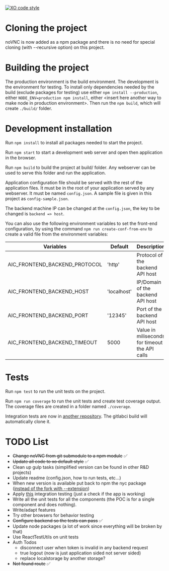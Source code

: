 [![XO code style](https://img.shields.io/badge/code_style-XO-5ed9c7.svg)](https://github.com/sindresorhus/xo)

Cloning the project
===================

noVNC is now added as a npm package and there is no need for special
cloning (with --recursive option) on this project.

Building the project
====================

The production environment is the build environment.
The development is the environment for testing.
To install only dependencies needed by the build (exclude packages
for testing) use either `npm install --production`, either
`NODE_ENV=production npm install`, either &lt;insert here another way
to make node in production environment&gt;.
Then run the `npm build`, which will create `./build/` folder.

Development installation
========================

Run `npm install` to install all packages needed to start the
project.


Run `npm start` to start a development web server and open then
application in the browser.


Run `npm build` to build the project at build/ folder. Any
webserver can be used to serve this folder and run the application.

Application configuration file should be served with the rest of the
application files. It must be in the root of your application served
by any webserver. It must be named `config.json`. A sample file is
given in this project as `config-sample.json`.

The backend machine IP can be changed at the `config.json`, the key
to be changed is `backend => host`.

You can also use the following environment variables to set the
front-end configuration, by using the command
`npm run create-conf-from-env` to create a valid file from the
environment variables:

Variables                      | Default       | Description
-------------------------------|---------------|-----------------------------------
AIC_FRONTEND_BACKEND_PROTOCOL  | 'http'        | Protocol of the backend API host
AIC_FRONTEND_BACKEND_HOST      | 'localhost'   | IP/Domain of the backend API host
AIC_FRONTEND_BACKEND_PORT      | '12345'       | Port of the backend API host
AIC_FRONTEND_BACKEND_TIMEOUT   | 5000          | Value in miliseconds for timeout the API calls

Tests
=====

Run `npm test` to run the unit tests on the project.

Run `npm run coverage` to run the unit tests and create test coverage
output. The coverage files are created in a folder named `./coverage`.

Integration tests are now in [another repository](https://git.rnd.alterway.fr/aic-documentation/aic_features). The gitlabci build
will automatically clone it.

TODO List
=========

* ~~Change noVNC from git submodule to a npm module~~ :white_check_mark:
* ~~Update all code to xo default style~~ :white_check_mark:
* Clean up gulp tasks (simplified version can be found in other R&D projects)
* Update readme (config.json, how to run tests, etc...)
* When new version is available put back to npm the nyc package ([instead of the fork with --extension](https://github.com/bcoe/nyc/pull/163))
* Apply [this](https://gist.github.com/tomazzaman/790bc607eb7ca3fd347f) integration testing (just a check if the app is working)
* Write all the unit tests for all the components (the POC is for a single component and does nothing).
* Write/adapt features
* Try other browsers for behavior testing
* ~~Configure backend so the tests can pass~~ :white_check_mark:
* Update node packages (a lot of work since everything will be broken by that)
* Use ReactTestUtils on unit tests
* Auth Todos
	* disconnect user when token is invalid in any backend request
	* true logout (now is just application sided not server sided)
	* replace localstorage by another storage?
* ~~Not found route~~ :white_check_mark:
